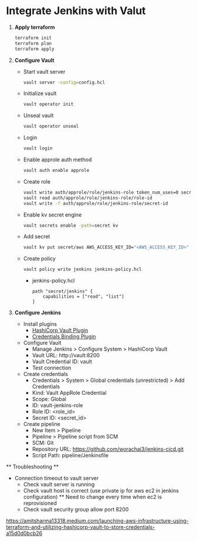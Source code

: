 # Integrate Jenkins with Valut

1. **Apply terraform**
    ```bash
    terraform init
    terraform plan
    terraform apply
    ```

2. **Configure Vault**
    - Start vault server
        ```bash
        vault server -config=config.hcl
        ```
    - Initialize vault
        ```bash
        vault operator init
        ```
    - Unseal vault
        ```bash
        vault operator unseal
        ```
    - Login
        ```bash
        vault login
        ```
    - Enable approle auth method
        ```bash
        vault auth enable approle
        ```
    - Create role
        ```bash
        vault write auth/approle/role/jenkins-role token_num_uses=0 secret_id_num_uses=0 policies="jenkins"
        vault read auth/approle/role/jenkins-role/role-id
        vault write -f auth/approle/role/jenkins-role/secret-id
        ```
    - Enable kv secret engine
        ```bash
        vault secrets enable -path=secret kv
        ```
    - Add secret
        ```bash
        vault kv put secret/aws AWS_ACCESS_KEY_ID="<AWS_ACCESS_KEY_ID>" AWS_SECRET_ACCESS_KEY="<AWS_SECRET_ACCESS_KEY>"
        ```
    - Create policy
        ```bash
        vault policy write jenkins jenkins-policy.hcl
        ```
        - jenkins-policy.hcl
            ```hcl
            path "secret/jenkins" {
                capabilities = ["read", "list"]
            }
            ```
3. **Configure Jenkins**
    - Install plugins
        - [HashiCorp Vault Plugin](https://plugins.jenkins.io/hashicorp-vault-plugin/)
        - [Credentials Binding Plugin](https://plugins.jenkins.io/credentials-binding/)
    - Configure Vault
        - Manage Jenkins > Configure System > HashiCorp Vault
        - Vault URL: http://vault:8200
        - Vault Credential ID: vault
        - Test connection
    - Create credentials
        - Credentials > System > Global credentials (unrestricted) > Add Credentials
        - Kind: Vault AppRole Credential
        - Scope: Global
        - ID: vault-jenkins-role
        - Role ID: <role_id>
        - Secret ID: <secret_id>
    - Create pipeline
        - New Item > Pipeline
        - Pipeline > Pipeline script from SCM
        - SCM: Git
        - Repository URL: https://github.com/worachai3/jenkins-cicd.git
        - Script Path: pipeline/Jenkinsfile

** Troubleshooting **
- Connection timeout to vault server
    - Check vault server is running
    - Check vault host is correct (use private ip for aws ec2 in jenkins configuration) ** Need to change every time when ec2 is reprovisioned
    - Check vault security group allow port 8200


https://amitsharma13318.medium.com/launching-aws-infrastructure-using-terraform-and-utilizing-hashicorp-vault-to-store-credentials-a15d0d0bcb26